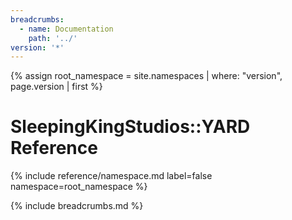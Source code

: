 ```yaml
---
breadcrumbs:
  - name: Documentation
    path: '../'
version: '*'
---
```


{% assign root_namespace = site.namespaces | where: "version", page.version | first %}

# SleepingKingStudios::YARD Reference

{% include reference/namespace.md label=false namespace=root_namespace %}

{% include breadcrumbs.md %}
